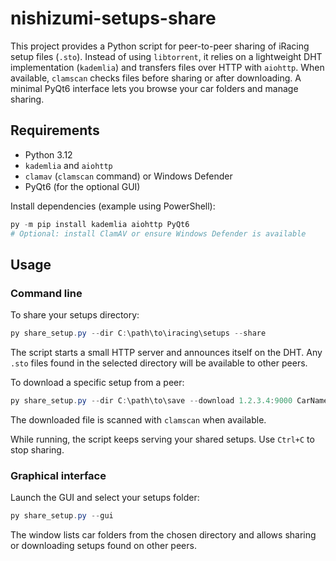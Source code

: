 # nishizumi-setups-share

This project provides a Python script for peer-to-peer sharing of iRacing setup files (`.sto`). Instead of using `libtorrent`, it relies on a lightweight DHT implementation (`kademlia`) and transfers files over HTTP with `aiohttp`. When available, `clamscan` checks files before sharing or after downloading. A minimal PyQt6 interface lets you browse your car folders and manage sharing.

## Requirements

- Python 3.12
- `kademlia` and `aiohttp`
- `clamav` (`clamscan` command) or Windows Defender
- PyQt6 (for the optional GUI)

Install dependencies (example using PowerShell):

```powershell
py -m pip install kademlia aiohttp PyQt6
# Optional: install ClamAV or ensure Windows Defender is available
```

## Usage

### Command line

To share your setups directory:

```powershell
py share_setup.py --dir C:\path\to\iracing\setups --share
```

The script starts a small HTTP server and announces itself on the DHT. Any `.sto` files found in the selected directory will be available to other peers.

To download a specific setup from a peer:

```powershell
py share_setup.py --dir C:\path\to\save --download 1.2.3.4:9000 CarName setup.sto
```

The downloaded file is scanned with `clamscan` when available.

While running, the script keeps serving your shared setups. Use `Ctrl+C` to stop sharing.

### Graphical interface

Launch the GUI and select your setups folder:

```powershell
py share_setup.py --gui
```

The window lists car folders from the chosen directory and allows sharing or downloading setups found on other peers.

